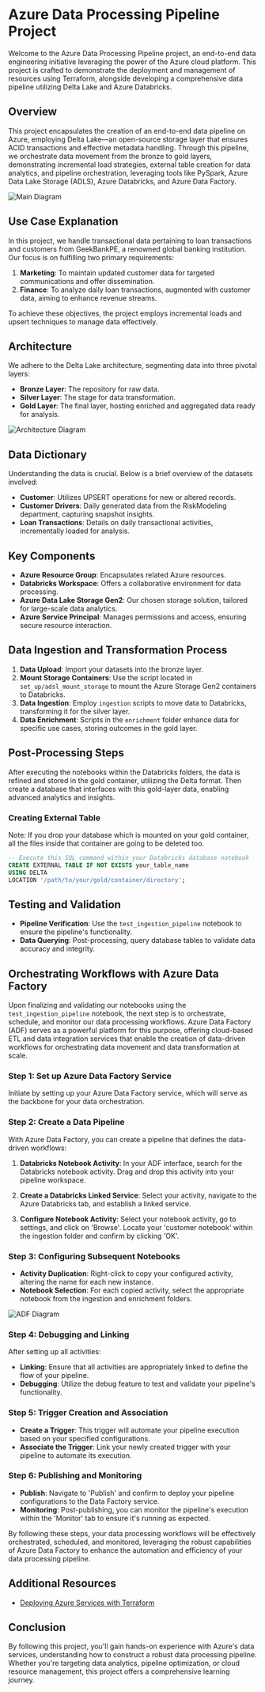 # Azure Data Processing Pipeline Project

Welcome to the Azure Data Processing Pipeline project, an end-to-end data engineering initiative leveraging the power of the Azure cloud platform. This project is crafted to demonstrate the deployment and management of resources using Terraform, alongside developing a comprehensive data pipeline utilizing Delta Lake and Azure Databricks.

## Overview

This project encapsulates the creation of an end-to-end data pipeline on Azure, employing Delta Lake—an open-source storage layer that ensures ACID transactions and effective metadata handling. Through this pipeline, we orchestrate data movement from the bronze to gold layers, demonstrating incremental load strategies, external table creation for data analytics, and pipeline orchestration, leveraging tools like PySpark, Azure Data Lake Storage (ADLS), Azure Databricks, and Azure Data Factory.

![Main Diagram](Architecture/main_architecture.PNG "Main Diagram")

## Use Case Explanation

In this project, we handle transactional data pertaining to loan transactions and customers from GeekBankPE, a renowned global banking institution. Our focus is on fulfilling two primary requirements:

1. **Marketing**: To maintain updated customer data for targeted communications and offer dissemination.
2. **Finance**: To analyze daily loan transactions, augmented with customer data, aiming to enhance revenue streams.

To achieve these objectives, the project employs incremental loads and upsert techniques to manage data effectively.

## Architecture

We adhere to the Delta Lake architecture, segmenting data into three pivotal layers:

- **Bronze Layer**: The repository for raw data.
- **Silver Layer**: The stage for data transformation.
- **Gold Layer**: The final layer, hosting enriched and aggregated data ready for analysis.

![Architecture Diagram](Architecture/data_layer.PNG "Data Flow Diagram")

  

## Data Dictionary

Understanding the data is crucial. Below is a brief overview of the datasets involved:

- **Customer**: Utilizes UPSERT operations for new or altered records.
- **Customer Drivers**: Daily generated data from the RiskModeling department, capturing snapshot insights.
- **Loan Transactions**: Details on daily transactional activities, incrementally loaded for analysis.


## Key Components

- **Azure Resource Group**: Encapsulates related Azure resources.
- **Databricks Workspace**: Offers a collaborative environment for data processing.
- **Azure Data Lake Storage Gen2**: Our chosen storage solution, tailored for large-scale data analytics.
- **Azure Service Principal**: Manages permissions and access, ensuring secure resource interaction.

## Data Ingestion and Transformation Process

1. **Data Upload**: Import your datasets into the bronze layer.
2. **Mount Storage Containers**: Use the script located in `set_up/adsl_mount_storage` to mount the Azure Storage Gen2 containers to Databricks.
3. **Data Ingestion**: Employ `ingestion` scripts to move data to Databricks, transforming it for the silver layer.
4. **Data Enrichment**: Scripts in the `enrichment` folder enhance data for specific use cases, storing outcomes in the gold layer.

## Post-Processing Steps

After executing the notebooks within the Databricks folders, the data is refined and stored in the gold container, utilizing the Delta format. Then create a database that interfaces with this gold-layer data, enabling advanced analytics and insights.

### Creating External Table

Note: If you drop your database which is mounted on your gold container, all the files inside that container are going to be deleted too.

```sql
-- Execute this SQL command within your Databricks database notebook
CREATE EXTERNAL TABLE IF NOT EXISTS your_table_name
USING DELTA
LOCATION '/path/to/your/gold/container/directory';
```

## Testing and Validation

- **Pipeline Verification**: Use the `test_ingestion_pipeline` notebook to ensure the pipeline's functionality.
- **Data Querying**: Post-processing, query database tables to validate data accuracy and integrity.

## Orchestrating Workflows with Azure Data Factory

Upon finalizing and validating our notebooks using the `test_ingestion_pipeline` notebook, the next step is to orchestrate, schedule, and monitor our data processing workflows. Azure Data Factory (ADF) serves as a powerful platform for this purpose, offering cloud-based ETL and data integration services that enable the creation of data-driven workflows for orchestrating data movement and data transformation at scale.

### Step 1: Set up Azure Data Factory Service

Initiate by setting up your Azure Data Factory service, which will serve as the backbone for your data orchestration.

### Step 2: Create a Data Pipeline

With Azure Data Factory, you can create a pipeline that defines the data-driven workflows:

1. **Databricks Notebook Activity**: In your ADF interface, search for the Databricks notebook activity. Drag and drop this activity into your pipeline workspace.
   
2. **Create a Databricks Linked Service**: Select your activity, navigate to the Azure Databricks tab, and establish a linked service.

3. **Configure Notebook Activity**: Select your notebook activity, go to settings, and click on 'Browse'. Locate your 'customer notebook' within the ingestion folder and confirm by clicking 'OK'.

### Step 3: Configuring Subsequent Notebooks

- **Activity Duplication**: Right-click to copy your configured activity, altering the name for each new instance.
- **Notebook Selection**: For each copied activity, select the appropriate notebook from the ingestion and enrichment folders.

![ADF Diagram](Architecture/adf_flow.PNG "Data Factory Flow Diagram")
### Step 4: Debugging and Linking

After setting up all activities:

- **Linking**: Ensure that all activities are appropriately linked to define the flow of your pipeline.
- **Debugging**: Utilize the debug feature to test and validate your pipeline's functionality.

### Step 5: Trigger Creation and Association

- **Create a Trigger**: This trigger will automate your pipeline execution based on your specified configurations.
- **Associate the Trigger**: Link your newly created trigger with your pipeline to automate its execution.

### Step 6: Publishing and Monitoring

- **Publish**: Navigate to 'Publish' and confirm to deploy your pipeline configurations to the Data Factory service.
- **Monitoring**: Post-publishing, you can monitor the pipeline's execution within the 'Monitor' tab to ensure it's running as expected.

By following these steps, your data processing workflows will be effectively orchestrated, scheduled, and monitored, leveraging the robust capabilities of Azure Data Factory to enhance the automation and efficiency of your data processing pipeline.


## Additional Resources

- [Deploying Azure Services with Terraform](Terraform/README.md)

## Conclusion

By following this project, you'll gain hands-on experience with Azure's data services, understanding how to construct a robust data processing pipeline. Whether you're targeting data analytics, pipeline optimization, or cloud resource management, this project offers a comprehensive learning journey.
